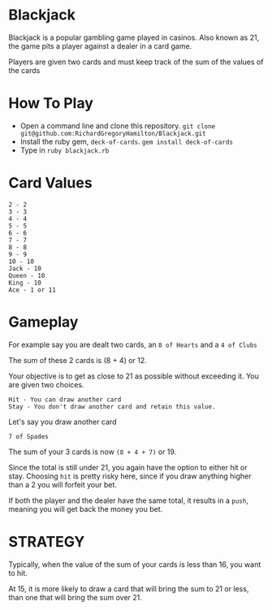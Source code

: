 Blackjack
=========

Blackjack is a popular gambling game played in casinos. Also known as 21, the game pits a player against a dealer in a card game.

Players are given two cards and must keep track of the sum of the values of the cards

How To Play
==========
* Open a command line and clone this repository. `git clone git@github.com:RichardGregoryHamilton/Blackjack.git`
* Install the ruby gem, `deck-of-cards`. `gem install deck-of-cards`
* Type in `ruby blackjack.rb`

Card Values
===========
    2 - 2
    3 - 3
    4 - 4
    5 - 5
    6 - 6
    7 - 7
    8 - 8
    9 - 9
    10 - 10
    Jack - 10
    Queen - 10
    King - 10
    Ace - 1 or 11

Gameplay
========
For example say you are dealt two cards, an `8 of Hearts` and a `4 of Clubs`

The sum of these 2 cards is (8 + 4) or 12.

Your objective is to get as close to 21 as possible without exceeding it. You are given two choices. 

    Hit - You can draw another card
    Stay - You don't draw another card and retain this value.

Let's say you draw another card
    
    7 of Spades

The sum of your 3 cards is now `(8 + 4 + 7)` or 19.

Since the total is still under 21, you again have the option to either hit or stay. Choosing `hit` is pretty risky here, since if you draw anything higher than a 2 you will forfeit your bet.

If both the player and the dealer have the same total, it results in a `push`, meaning you will get back the money you bet.

STRATEGY
========

Typically, when the value of the sum of your cards is less than 16, you want to hit.

At 15, it is more likely to draw a card that will bring the sum to 21 or less, than one that will bring the sum over 21.


